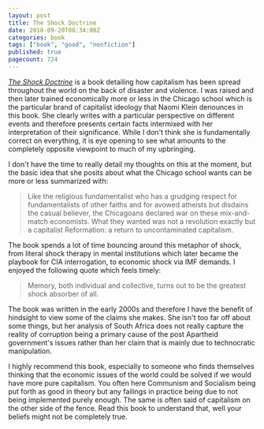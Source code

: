 ```yaml
---
layout: post
title: The Shock Doctrine
date: 2018-09-20T08:34:00Z
categories: book
tags: ["book", "good", "nonfiction"]
published: true
pagecount: 724
---
```


[*The Shock Doctrine*][book-amaz] is a book detailing how capitalism has been spread throughout the
world on the back of disaster and violence. I was raised and then later trained economically
more or less in the Chicago school which is the particular brand of capitalist ideology that Naomi
Klein denounces in this book. She clearly writes with a particular perspective on different events
and therefore presents certain facts intermixed with her interpretation of their significance. While
I don't think she is fundamentally correct on everything, it is eye opening to see what amounts to
the completely opposite viewpoint to much of my upbringing.

I don't have the time to really detail my thoughts on this at the moment, but the basic idea that
she posits about what the Chicago school wants can be more or less summarized with:

> Like the religious fundamentalist who has a grudging respect for fundamentalists of other faiths
> and for avowed atheists but disdains the casual believer, the Chicagoans declared war on these
> mix-and-match economists. What they wanted was not a revolution exactly but a capitalist
> Reformation: a return to uncontaminated capitalism.

The book spends a lot of time bouncing around this metaphor of shock, from literal shock therapy in
mental institutions which later became the playbook for CIA interrogation, to economic shock via IMF
demands. I enjoyed the following quote which feels timely:

> Memory, both individual and collective, turns out to be the greatest shock absorber of all.

The book was written in the early 2000s and therefore I have the benefit of hindsight to view some
of the claims she makes. She isn't too far off about some things, but her analysis of South Africa
does not really capture the reality of corruption being a primary cause of the post Apartheid
government's issues rather than her claim that is mainly due to technocratic manipulation.

I highly recommend this book, especially to someone who finds themselves thinking that the economic
issues of the world could be solved if we would have more pure capitalism. You often here Communism
and Socialism being put forth as good in theory but any failings in practice being due to not being
implemented purely enough. The same is often said of capitalism on the other side of the fence. Read
this book to understand that, well your beliefs might not be completely true.

[book-amaz]:      http://a.co/d/1yWVJiW
